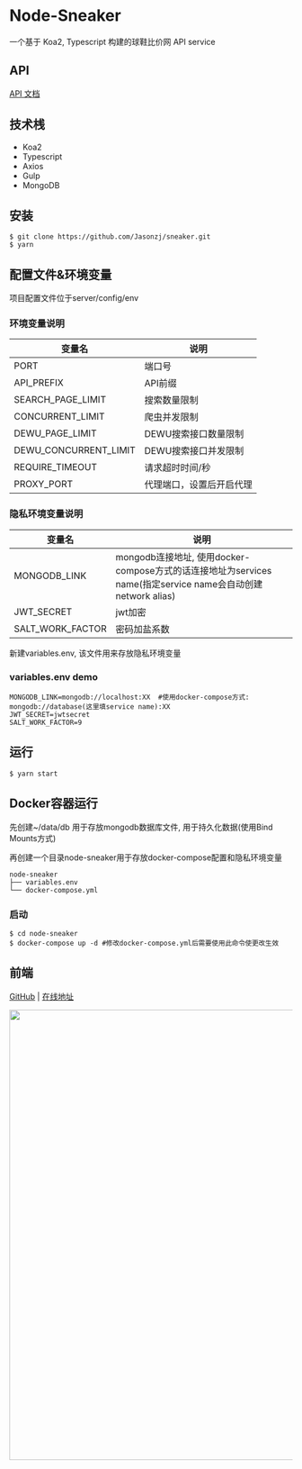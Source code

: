 # Node-Sneaker

一个基于 Koa2, Typescript 构建的球鞋比价网 API service

## API

[API 文档](https://documenter.getpostman.com/view/13196019/TVmMfxDF)

## 技术桟

- Koa2
- Typescript
- Axios
- Gulp
- MongoDB
## 安装
```shell
$ git clone https://github.com/Jasonzj/sneaker.git
$ yarn
```
## 配置文件&环境变量
项目配置文件位于server/config/env

### 环境变量说明

| 变量名 | 说明 |
| --- | --- |
| PORT | 端口号 |
| API_PREFIX | API前缀 |
| SEARCH_PAGE_LIMIT | 搜索数量限制 |
| CONCURRENT_LIMIT | 爬虫并发限制 |
| DEWU_PAGE_LIMIT | DEWU搜索接口数量限制 |
| DEWU_CONCURRENT_LIMIT | DEWU搜索接口并发限制 |
| REQUIRE_TIMEOUT | 请求超时时间/秒 |
| PROXY_PORT | 代理端口，设置后开启代理 |

### 隐私环境变量说明

| 变量名 | 说明 |
| --- | --- |
| MONGODB_LINK | mongodb连接地址, 使用docker-compose方式的话连接地址为services name(指定service name会自动创建network alias) |
| JWT_SECRET | jwt加密 |
| SALT_WORK_FACTOR | 密码加盐系数 |

新建variables.env, 该文件用来存放隐私环境变量
### variables.env demo
```shell
MONGODB_LINK=mongodb://localhost:XX  #使用docker-compose方式: mongodb://database(这里填service name):XX
JWT_SECRET=jwtsecret
SALT_WORK_FACTOR=9
```

## 运行
```shell
$ yarn start
```

## Docker容器运行
先创建~/data/db 用于存放mongodb数据库文件, 用于持久化数据(使用Bind Mounts方式)

再创建一个目录node-sneaker用于存放docker-compose配置和隐私环境变量
```shell
node-sneaker
├── variables.env
└── docker-compose.yml
```
### 启动
```shell
$ cd node-sneaker
$ docker-compose up -d #修改docker-compose.yml后需要使用此命令使更改生效
```


## 前端

[GitHub](https://github.com/Jasonzj/sneaker) | [在线地址](http://www.sneakerapp.tk/)

<img src="https://github.com/Jasonzj/sneaker/blob/main/screenshots/demo.gif" width=800 align=left>
